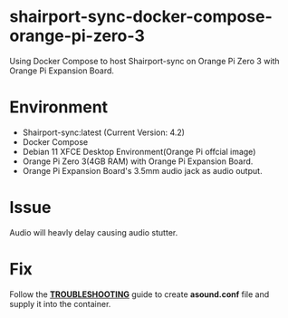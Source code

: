 # shairport-sync-docker-compose-orange-pi-zero-3
Using Docker Compose to host Shairport-sync on Orange Pi Zero 3 with Orange Pi Expansion Board.

# Environment
- Shairport-sync:latest (Current Version: 4.2)
- Docker Compose
- Debian 11 XFCE Desktop Environment(Orange Pi offcial image)
- Orange Pi Zero 3(4GB RAM) with Orange Pi Expansion Board.
- Orange Pi Expansion Board's 3.5mm audio jack as audio output.

# Issue
Audio will heavly delay causing audio stutter.

# Fix
Follow the [**TROUBLESHOOTING**]([https://github.com/mikebrady/shairport-sync/blob/master/TROUBLESHOOTING.md#stuttering-audio-on-ceh-as-the-creative-soundblaster-mp3](https://github.com/mikebrady/shairport-sync/blob/master/TROUBLESHOOTING.md#stuttering-audio-on-certain-usb-dacs-such-as-the-creative-soundblaster-mp3)https://github.com/mikebrady/shairport-sync/blob/master/TROUBLESHOOTING.md#stuttering-audio-on-certain-usb-dacs-such-as-the-creative-soundblaster-mp3) guide to create **asound.conf** file and supply it into the container.
